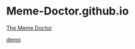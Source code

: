# Meme-Doctor.github.io
[The Meme Doctor](https://meme.doctor)

[demo](https://Meme-Doctor.github.io)
